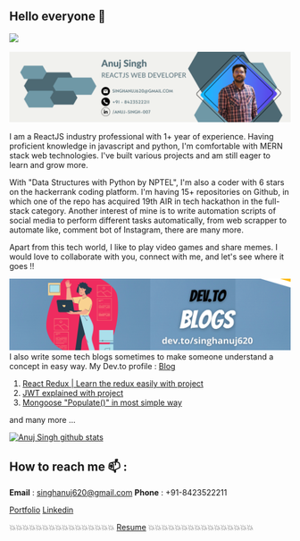 ## Hello everyone 👋</br>

![](https://komarev.com/ghpvc/?username=singhanuj620&color=green)

![](./github_banner.png)

I am a ReactJS industry professional with 1+ year of experience. Having proficient knowledge in javascript and python, I'm comfortable with MERN stack web technologies. I've built various projects and am still eager to learn and grow more.

With "Data Structures with Python by NPTEL", I'm also a coder with 6 stars on the hackerrank coding platform. I'm having 15+ repositories on Github, in which one of the repo has acquired 19th AIR in tech hackathon in the full-stack category. Another interest of mine is to write automation scripts of social media to perform different tasks automatically, from web scrapper to automate like, comment bot of Instagram, there are many more.

Apart from this tech world, I like to play video games and share memes. I would love to collaborate with you, connect with me, and let's see where it goes !!

![](./blog.png)
I also write some tech blogs sometimes to make someone understand a concept in easy way. My Dev.to profile : [Blog](https://dev.to/singhanuj620)

1. [React Redux | Learn the redux easily with project](https://dev.to/singhanuj620/react-redux-learn-the-redux-easily-with-project-aji)
2. [JWT explained with project](https://dev.to/singhanuj620/jwt-explained-with-project-37en)
3. [Mongoose "Populate()" in most simple way](https://dev.to/singhanuj620/mongoose-populate-in-most-simple-way-how-to-import-a-collection-into-another-schema-in-mongodb-4nnf)

and many more ...

[![Anuj Singh github stats](https://github-readme-stats.vercel.app/api?username=singhanuj620&show_icons=true&theme=tokyonight)](https://github.com/singhanuj620)

## How to reach me :mailbox: :

**Email** : singhanuj620@gmail.com **Phone** : +91-8423522211

[Portfolio](https://anujportfolio.herokuapp.com/) [Linkedin](https://www.linkedin.com/in/anuj-singh-007/)

💥💥💥💥💥💥💥💥💥💥💥💥💥💥💥💥
[Resume](https://drive.google.com/file/d/1D5gIny1gDAGtHNeNfOY5K0z0mwUTupQN/view?usp=sharing)
💥💥💥💥💥💥💥💥💥💥💥💥💥💥💥💥
